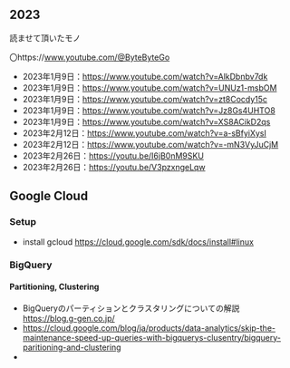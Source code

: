 ## 2023
読ませて頂いたモノ


 〇https://www.youtube.com/@ByteByteGo

- 2023年1月9日：https://www.youtube.com/watch?v=AlkDbnbv7dk
- 2023年1月9日：https://www.youtube.com/watch?v=UNUz1-msbOM
- 2023年1月9日：https://www.youtube.com/watch?v=zt8Cocdy15c
- 2023年1月9日：https://www.youtube.com/watch?v=Jz8Gs4UHTO8
- 2023年1月9日：https://www.youtube.com/watch?v=XS8ACikD2qs
- 2023年2月12日：https://www.youtube.com/watch?v=a-sBfyiXysI
- 2023年2月12日：https://www.youtube.com/watch?v=-mN3VyJuCjM
- 2023年2月26日：https://youtu.be/I6jB0nM9SKU
- 2023年2月26日：https://youtu.be/V3pzxngeLqw

## Google Cloud
### Setup
- install gcloud https://cloud.google.com/sdk/docs/install#linux

### BigQuery
#### Partitioning, Clustering 
- BigQueryのパーティションとクラスタリングについての解説 https://blog.g-gen.co.jp/
- https://cloud.google.com/blog/ja/products/data-analytics/skip-the-maintenance-speed-up-queries-with-bigquerys-clusentry/bigquery-paritioning-and-clustering
- 

<!--2023年2月12日：https://www.youtube.com/watch?v=5b37_H2aWpE  -->
